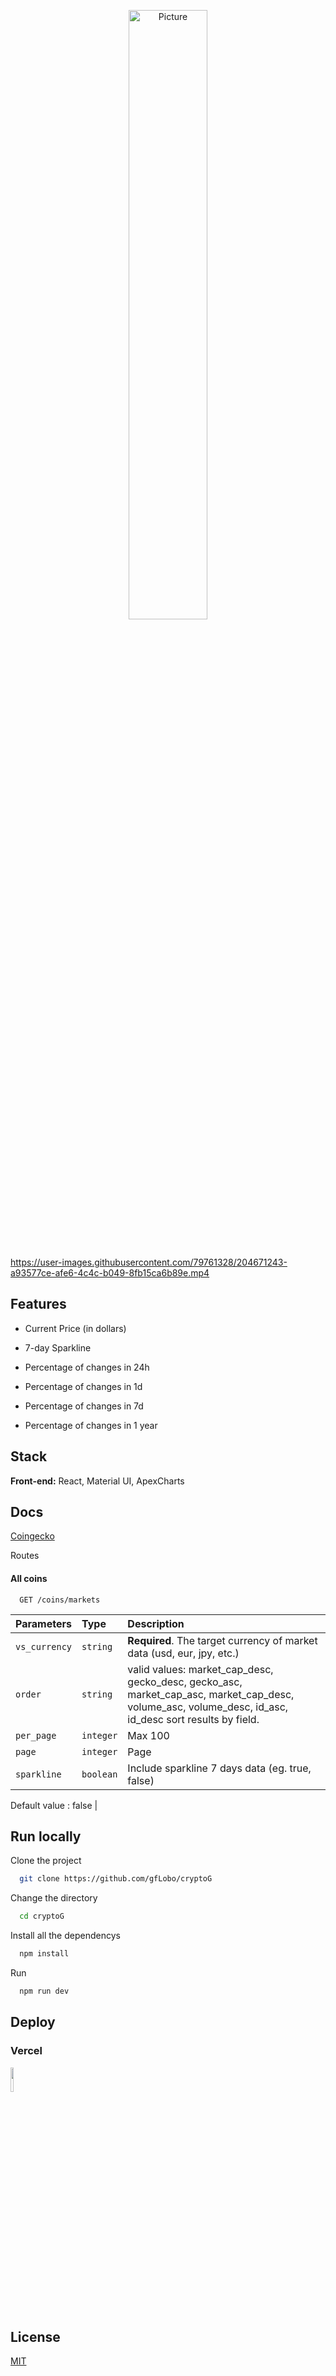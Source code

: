 
<p align="center" >
    <img src="https://crypto-g.vercel.app/logo-text.png" 
        alt="Picture" 
        width="50%" 
        style="display: block; margin: 0 auto" />
</p>

&nbsp;
&nbsp;
&nbsp;
&nbsp;
&nbsp;



https://user-images.githubusercontent.com/79761328/204671243-a93577ce-afe6-4c4c-b049-8fb15ca6b89e.mp4


## Features

- Current Price (in dollars)
- 7-day Sparkline



- Percentage of changes in 24h
- Percentage of changes in 1d
- Percentage of changes in 7d
- Percentage of changes in 1 year

## Stack

**Front-end:** React, Material UI, ApexCharts



## Docs


[Coingecko](https://www.coingecko.com/pt/api/documentation)


Routes


#### All coins

```http
  GET /coins/markets
```

| Parameters  | Type       | Description                         |
| :---------- | :--------- | :---------------------------------- |
| `vs_currency` | `string` | **Required**. The target currency of market data (usd, eur, jpy, etc.) |
| `order`       | `string` | valid values: market_cap_desc, gecko_desc, gecko_asc, market_cap_asc, market_cap_desc, volume_asc, volume_desc, id_asc, id_desc sort results by field. |
| `per_page`    | `integer`| Max 100 |
| `page`        | `integer`| Page |
| `sparkline`   | `boolean`| Include sparkline 7 days data (eg. true, false)

Default value : false   |






## Run locally

Clone the project
```bash
  git clone https://github.com/gfLobo/cryptoG
```

Change the directory

```bash
  cd cryptoG
```

Install all the dependencys

```bash
  npm install
```

Run

```bash
  npm run dev
```


## Deploy

### Vercel

<img src="https://www.solutionsgroup.digital/imgs/vercel.png" width="10%" />

## License

[MIT](https://github.com/gfLobo/cryptoG/blob/master/LICENSE.md)

